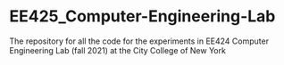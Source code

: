 # EE425_Computer-Engineering-Lab
The repository for all the code for the experiments in EE424 Computer Engineering Lab (fall 2021) at the City College of New York
